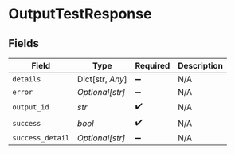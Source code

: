 # OutputTestResponse


## Fields

| Field              | Type               | Required           | Description        |
| ------------------ | ------------------ | ------------------ | ------------------ |
| `details`          | Dict[str, *Any*]   | :heavy_minus_sign: | N/A                |
| `error`            | *Optional[str]*    | :heavy_minus_sign: | N/A                |
| `output_id`        | *str*              | :heavy_check_mark: | N/A                |
| `success`          | *bool*             | :heavy_check_mark: | N/A                |
| `success_detail`   | *Optional[str]*    | :heavy_minus_sign: | N/A                |